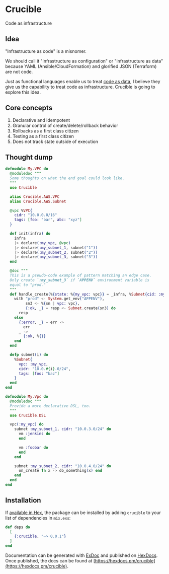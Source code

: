 # Crucible

Code as infrastructure

## Idea

"Infrastructure as code" is a misnomer.

We should call it "infrastructure as configuration" or "infrastructure as data"
because YAML (Ansible/CloudFormation) and glorified JSON (Terraform) are not code.

Just as functional languages enable us to treat
[code as data](https://blogs.mulesoft.com/dev/news-dev/code-is-data-data-is-code/),
I believe they give us the capability to treat code as infrastructure. Crucible is
going to explore this idea.

## Core concepts

1. Declarative and idempotent
2. Granular control of create/delete/rollback behavior
3. Rollbacks as a first class citizen
4. Testing as a first class citizen
5. Does not track state outside of execution

## Thought dump

```elixir
defmodule My.VPC do
  @moduledoc """
  Some thoughts on what the end goal could look like.
  """
  use Crucible

  alias Crucible.AWS.VPC
  alias Crucible.AWS.Subnet

  @vpc %VPC{
    cidr: "10.0.0.0/16"
    tags: [foo: "bar", abc: "xyz"]
  }

  def init(infra) do
    infra
    |> declare(:my_vpc, @vpc)
    |> declare(:my_subnet_1, subnet("1"))
    |> declare(:my_subnet_2, subnet("2"))
    |> declare(:my_subnet_3, subnet("3"))
  end

  @doc """
  This is a pseudo-code example of pattern matching an edge case.
  Only create `:my_subnet_3` if `APPENV` environment variable is
  equal to "prod."
  """
  def handle_create(%{state: %{my_vpc: vpc}} = _infra, %Subnet{cid: :my_subnet_3} = sn) do
    with "prod" <- System.get_env("APPENV"),
         sn3 <- %{sn | vpc: vpc},
         {:ok, _} = resp <- Subnet.create(sn3) do
      resp
    else
      {:error, _} = err ->
        err
      _ ->
        {:ok, %{}}
    end
  end

  defp subnet(i) do
    %Subnet{
      vpc: :my_vpc,
      cidr: "10.0.#{i}.0/24",
      tags: [foo: "baz"]
    }
  end
end

defmodule My.Vpc do
  @moduledoc """
  Provide a more declarative DSL, too.
  """
  use Crucible.DSL

  vpc(:my_vpc) do
    subnet :my_subnet_1, cidr: "10.0.3.0/24" do
      vm :jenkins do
      end

      vm :foobar do
      end
    end

    subnet :my_subnet_2, cidr: "10.0.4.0/24" do
      on_create fn x -> do_something(x) end
    end
  end
end
```

## Installation

If [available in Hex](https://hex.pm/docs/publish), the package can be installed
by adding `crucible` to your list of dependencies in `mix.exs`:

```elixir
def deps do
  [
    {:crucible, "~> 0.0.1"}
  ]
end
```

Documentation can be generated with [ExDoc](https://github.com/elixir-lang/ex_doc)
and published on [HexDocs](https://hexdocs.pm). Once published, the docs can
be found at [https://hexdocs.pm/crucible](https://hexdocs.pm/crucible).
